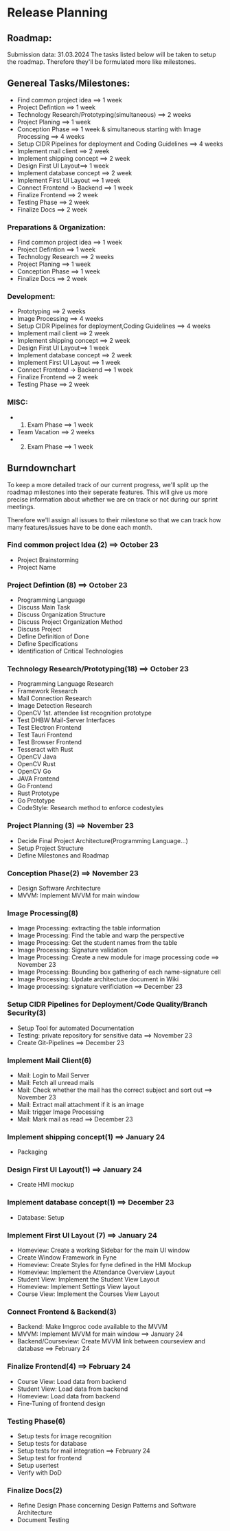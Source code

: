 # Release Planning

## Roadmap: 
Submission data: 31.03.2024
The tasks listed below will be taken to setup the roadmap. Therefore they'll be formulated more like milestones. 

## Genereal Tasks/Milestones:
- Find common project idea ==> 1 week
- Project Defintion ==> 1 week
- Technology Research/Prototyping(simultaneous) ==> 2 weeks
- Project Planing ==> 1 week
- Conception Phase ==> 1 week & simultaneous starting with Image Processing ==> 4 weeks
- Setup CIDR Pipelines for deployment and Coding Guidelines ==> 4 weeks
- Implement mail client ==> 2 week
- Implement shipping concept ==> 2 week
- Design First UI Layout==> 1 week
- Implement database concept ==> 2 week
- Implement First UI Layout ==> 1 week
- Connect Frontend -> Backend ==> 1 week
- Finalize Frontend ==> 2 week
- Testing Phase ==> 2 week
- Finalize Docs ==> 2 week

### Preparations & Organization:
- Find common project idea ==> 1 week
- Project Defintion ==> 1 week 
- Technology Research ==> 2 weeks
- Project Planing ==> 1 week
- Conception Phase ==> 1 week
- Finalize Docs ==> 2 week

### Development:
- Prototyping ==> 2 weeks
- Image Processing ==> 4 weeks
- Setup CIDR Pipelines for deployment,Coding Guidelines ==> 4 weeks
- Implement mail client ==> 2 week
- Implement shipping concept ==> 2 week
- Design First UI Layout==> 1 week
- Implement database concept ==> 2 week
- Implement First UI Layout ==> 1 week
- Connect Frontend -> Backend ==> 1 week
- Finalize Frontend ==> 2 week
- Testing Phase ==> 2 week

### MISC: 
- 1. Exam Phase ==> 1 week
- Team Vacation ==> 2 weeks
- 2. Exam Phase ==> 1 week


## Burndownchart
To keep a more detailed track of our current progress, we'll split up the roadmap milestones into their seperate features. 
This will give us more precise information about whether we are on track or not during our sprint meetings. 

Therefore we'll assign all issues to their milestone so that we can track how many features/issues have to be done each month.

### Find common project Idea (2) ==> October 23
- Project Brainstorming
- Project Name

### Project Defintion (8) ==> October 23
- Programming Language
- Discuss Main Task
- Discuss Organization Structure
- Discuss Project Organization Method
- Discuss Project 
- Define Definition of Done
- Define Specifications
- Identification of Critical Technologies

### Technology Research/Prototyping(18) ==> October 23
- Programming Language Research
- Framework Research
- Mail Connection Research
- Image Detection Research
- OpenCV 1st. attendee list recognition prototype
- Test DHBW Mail-Server Interfaces
- Test Electron Frontend
- Test Tauri Frontend
- Test Browser Frontend
- Tesseract with Rust
- OpenCV Java
- OpenCV Rust
- OpenCV Go
- JAVA Frontend
- Go Frontend
- Rust Prototype
- Go Prototype
- CodeStyle: Research method to enforce codestyles

### Project Planning (3) ==> November 23
- Decide Final Project Architecture(Programming Language...)
- Setup Project Structure
- Define Milestones and Roadmap

### Conception Phase(2) ==> November 23
- Design Software Architecture
- MVVM: Implement MVVM for main window

### Image Processing(8)
- Image Processing: extracting the table information
- Image Processing: Find the table and warp the perspective
- Image Processing: Get the student names from the table
- Image Processing: Signature validation
- Image Processing: Create a new module for image processing code
==> November 23
- Image Processing: Bounding box gathering of each name-signature cell
- Image Processing: Update architecture document in Wiki
- Image processing: signature verificiation 
==> December 23

### Setup CIDR Pipelines for Deployment/Code Quality/Branch Security(3)
- Setup Tool for automated Documentation
- Testing: private repository for sensitive data
==> November 23
- Create Git-Pipelines
==> December 23

### Implement Mail Client(6)
- Mail: Login to Mail Server
- Mail: Fetch all unread mails
- Mail: Check whether the mail has the correct subject and sort out
==> November 23
- Mail: Extract mail attachment if it is an image
- Mail: trigger Image Processing
- Mail: Mark mail as read
==> December 23

### Implement shipping concept(1) ==> January 24
- Packaging

### Design First UI Layout(1) ==> January 24
- Create HMI mockup

### Implement database concept(1) ==> December 23
- Database: Setup

### Implement First UI Layout (7) ==> January 24
- Homeview: Create a working Sidebar for the main UI window
- Create Window Framework in Fyne
- Homeview: Create Styles for fyne defined in the HMI Mockup
- Homeview: Implement the Attendance Overview Layout
- Student View: Implement the Student View Layout
- Homeview: Implement Settings View layout
- Course View: Implement the Courses View Layout

### Connect Frontend & Backend(3)
- Backend: Make Imgproc code available to the MVVM
- MVVM: Implement MVVM for main window 
==> January 24
- Backend/Courseview: Create MVVM link between courseview and database
==> February 24

### Finalize Frontend(4) ==> February 24
- Course View: Load data from backend
- Student View: Load data from backend
- Homeview: Load data from backend
- Fine-Tuning of frontend design

### Testing Phase(6)
- Setup tests for image recognition
- Setup tests for database
- Setup tests for mail integration
==> February 24
- Setup test for frontend
- Setup usertest
- Verify with DoD 

### Finalize Docs(2)
- Refine Design Phase concerning Design Patterns and Software Architecture
- Document Testing